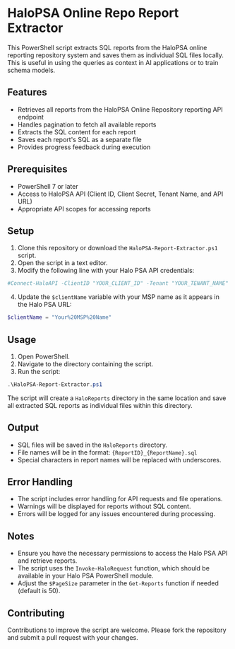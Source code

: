 # HaloPSA Online Repo Report Extractor

This PowerShell script extracts SQL reports from the HaloPSA online reporting repository system and saves them as individual SQL files locally. This is useful in using the queries as context in AI applications or to train schema models.

## Features

- Retrieves all reports from the HaloPSA Online Repository reporting API endpoint
- Handles pagination to fetch all available reports
- Extracts the SQL content for each report
- Saves each report's SQL as a separate file
- Provides progress feedback during execution

## Prerequisites

- PowerShell 7 or later
- Access to HaloPSA API (Client ID, Client Secret, Tenant Name, and API URL)
- Appropriate API scopes for accessing reports

## Setup

1. Clone this repository or download the `HaloPSA-Report-Extractor.ps1` script.
2. Open the script in a text editor.
3. Modify the following line with your Halo PSA API credentials:

```powershell
#Connect-HaloAPI -ClientID "YOUR_CLIENT_ID" -Tenant "YOUR_TENANT_NAME" -URL "https://YOURINSTANCE.halopsa.com" -ClientSecret "YOUR_CLIENT_SECRET" -Scopes "YOUR_SCOPES"
```
4. Update the `$clientName` variable with your MSP name as it appears in the Halo PSA URL:

```powershell
$clientName = "Your%20MSP%20Name"
```

## Usage

1. Open PowerShell.
2. Navigate to the directory containing the script.
3. Run the script:

```powershell
.\HaloPSA-Report-Extractor.ps1
```
The script will create a `HaloReports` directory in the same location and save all extracted SQL reports as individual files within this directory.

## Output

- SQL files will be saved in the `HaloReports` directory.
- File names will be in the format: `{ReportID}_{ReportName}.sql`
- Special characters in report names will be replaced with underscores.

## Error Handling

- The script includes error handling for API requests and file operations.
- Warnings will be displayed for reports without SQL content.
- Errors will be logged for any issues encountered during processing.

## Notes

- Ensure you have the necessary permissions to access the Halo PSA API and retrieve reports.
- The script uses the `Invoke-HaloRequest` function, which should be available in your Halo PSA PowerShell module.
- Adjust the `$PageSize` parameter in the `Get-Reports` function if needed (default is 50).

## Contributing

Contributions to improve the script are welcome. Please fork the repository and submit a pull request with your changes.

